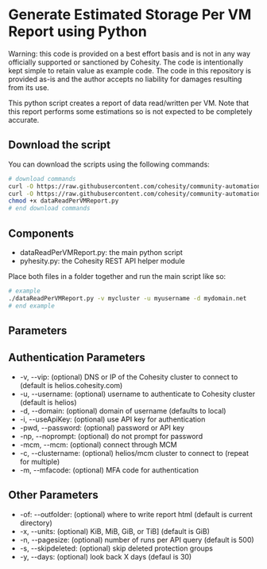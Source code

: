 # Generate Estimated Storage Per VM Report using Python

Warning: this code is provided on a best effort basis and is not in any way officially supported or sanctioned by Cohesity. The code is intentionally kept simple to retain value as example code. The code in this repository is provided as-is and the author accepts no liability for damages resulting from its use.

This python script creates a report of data read/written per VM. Note that this report performs some estimations so is not expected to be completely accurate.

## Download the script

You can download the scripts using the following commands:

```bash
# download commands
curl -O https://raw.githubusercontent.com/cohesity/community-automation-samples/main/reports/python/dataReadPerVMReport/dataReadPerVMReport.py
curl -O https://raw.githubusercontent.com/cohesity/community-automation-samples/main/python/pyhesity.py
chmod +x dataReadPerVMReport.py
# end download commands
```

## Components

* dataReadPerVMReport.py: the main python script
* pyhesity.py: the Cohesity REST API helper module

Place both files in a folder together and run the main script like so:

```bash
# example
./dataReadPerVMReport.py -v mycluster -u myusername -d mydomain.net
# end example
```

## Parameters

## Authentication Parameters

* -v, --vip: (optional) DNS or IP of the Cohesity cluster to connect to (default is helios.cohesity.com)
* -u, --username: (optional) username to authenticate to Cohesity cluster (default is helios)
* -d, --domain: (optional) domain of username (defaults to local)
* -i, --useApiKey: (optional) use API key for authentication
* -pwd, --password: (optional) password or API key
* -np, --noprompt: (optional) do not prompt for password
* -mcm, --mcm: (optional) connect through MCM
* -c, --clustername: (optional) helios/mcm cluster to connect to (repeat for multiple)
* -m, --mfacode: (optional) MFA code for authentication

## Other Parameters

* -of: --outfolder: (optional) where to write report html (default is current directory)
* -x, --units: (optional) KiB, MiB, GiB, or TiB] (default is GiB)
* -n, --pagesize: (optional) number of runs per API query (default is 500)
* -s, --skipdeleted: (optional) skip deleted protection groups
* -y, --days: (optional) look back X days (defaul is 30)
